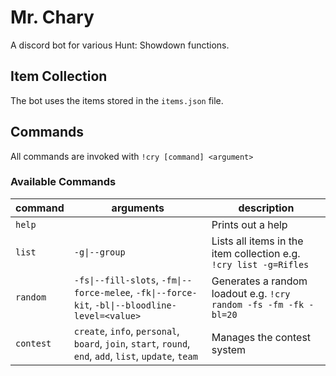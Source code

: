 
# Mr. Chary

A discord bot for various Hunt: Showdown functions.

## Item Collection

The bot uses the items stored in the `items.json` file.

## Commands

All commands are invoked with `!cry [command] <argument>`

### Available Commands

| command  | arguments                                                                                                | description                                                       |
|----------|----------------------------------------------------------------------------------------------------------|-------------------------------------------------------------------|
| `help`   |                                                                                                          | Prints out a help                                                 |
| `list`   | `-g\|--group`                                                                                            | Lists all items in the item collection e.g. `!cry list -g=Rifles` |
| `random` | `-fs\|--fill-slots`, `-fm\|--force-melee`, `-fk\|--force-kit`, `-bl\|--bloodline-level=<value>`          | Generates a random loadout e.g. `!cry random -fs -fm -fk -bl=20`  |
| `contest`| `create`, `info`, `personal`, `board`, `join`, `start`, `round`, `end`, `add`, `list`, `update`, `team`  | Manages the contest system                                        |
